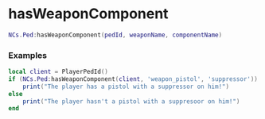 # hasWeaponComponent

```lua
NCs.Ped:hasWeaponComponent(pedId, weaponName, componentName)
```

### Examples
```lua
local client = PlayerPedId()
if (NCs.Ped:hasWeaponComponent(client, 'weapon_pistol', 'suppressor')) then
    print("The player has a pistol with a suppressor on him!")
else
    print("The player hasn't a pistol with a suppresoor on him!")
end 
```
